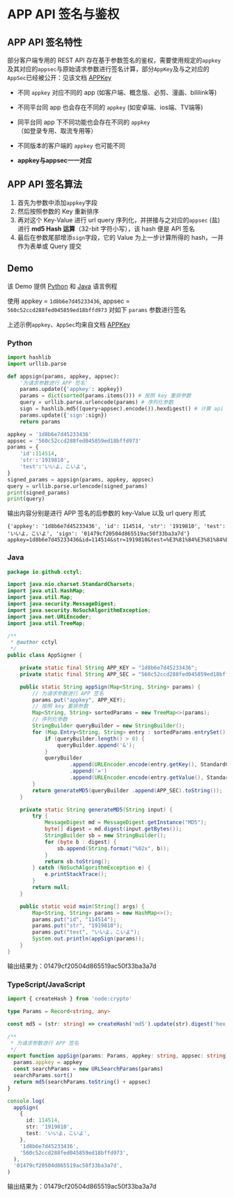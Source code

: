 # APP API 签名与鉴权

## APP API 签名特性

部分客户端专用的 REST API 存在基于参数签名的鉴权，需要使用规定的`appkey`及其对应的`appsec`与原始请求参数进行签名计算，部分`AppKey`及与之对应的`AppSec`已经被公开：见该文档 [APPKey](APPKey.md)

- 不同 `appkey` 对应不同的 app (如客户端、概念版、必剪、漫画、bililink等)

- 不同平台同 app 也会存在不同的 `appkey` (如安卓端、ios端、TV端等)

- 同平台同 app 下不同功能也会存在不同的 `appkey`（如登录专用、取流专用等）

- 不同版本的客户端的 `appkey` 也可能不同

- **appkey与appsec一一对应**

## APP API 签名算法

1. 首先为参数中添加`appkey`字段
2. 然后按照参数的 Key 重新排序
3. 再对这个 Key-Value 进行 url query 序列化，并拼接与之对应的`appsec` (盐) 进行 **md5 Hash 运算**（32-bit 字符小写），该 hash 便是 API 签名
4. 最后在参数尾部增添`sign`字段，它的 Value 为上一步计算所得的 hash，一并作为表单或 Query 提交

## Demo

该 Demo 提供 [Python](#Python) 和 [Java](#Java) 语言例程

使用 appkey = `1d8b6e7d45233436`, appsec = `560c52ccd288fed045859ed18bffd973` 对如下 `params` 参数进行签名

上述示例`appkey`、`AppSec`均来自文档 [APPKey](APPKey.md)

### Python

```python
import hashlib
import urllib.parse

def appsign(params, appkey, appsec):
    '为请求参数进行 APP 签名'
    params.update({'appkey': appkey})
    params = dict(sorted(params.items())) # 按照 key 重排参数
    query = urllib.parse.urlencode(params) # 序列化参数
    sign = hashlib.md5((query+appsec).encode()).hexdigest() # 计算 api 签名
    params.update({'sign':sign})
    return params

appkey = '1d8b6e7d45233436'
appsec = '560c52ccd288fed045859ed18bffd973'
params = {
    'id':114514,
    'str':'1919810',
    'test':'いいよ，こいよ',
}
signed_params = appsign(params, appkey, appsec)
query = urllib.parse.urlencode(signed_params)
print(signed_params)
print(query)
```

输出内容分别是进行 APP 签名的后参数的 key-Value 以及 url query 形式

```
{'appkey': '1d8b6e7d45233436', 'id': 114514, 'str': '1919810', 'test': 'いいよ，こいよ', 'sign': '01479cf20504d865519ac50f33ba3a7d'}
appkey=1d8b6e7d45233436&id=114514&str=1919810&test=%E3%81%84%E3%81%84%E3%82%88%EF%BC%8C%E3%81%93%E3%81%84%E3%82%88&sign=01479cf20504d865519ac50f33ba3a7d
```

### Java


```java
package io.github.cctyl;

import java.nio.charset.StandardCharsets;
import java.util.HashMap;
import java.util.Map;
import java.security.MessageDigest;
import java.security.NoSuchAlgorithmException;
import java.net.URLEncoder;
import java.util.TreeMap;

/**
 * @author cctyl
 */
public class AppSigner {

    private static final String APP_KEY = "1d8b6e7d45233436";
    private static final String APP_SEC = "560c52ccd288fed045859ed18bffd973";

    public static String appSign(Map<String, String> params) {
        // 为请求参数进行 APP 签名
        params.put("appkey", APP_KEY);
        // 按照 key 重排参数
        Map<String, String> sortedParams = new TreeMap<>(params);
        // 序列化参数
        StringBuilder queryBuilder = new StringBuilder();
        for (Map.Entry<String, String> entry : sortedParams.entrySet()) {
            if (queryBuilder.length() > 0) {
                queryBuilder.append('&');
            }
            queryBuilder
                    .append(URLEncoder.encode(entry.getKey(), StandardCharsets.UTF_8))
                    .append('=')
                    .append(URLEncoder.encode(entry.getValue(), StandardCharsets.UTF_8));
        }
        return generateMD5(queryBuilder .append(APP_SEC).toString());
    }

    private static String generateMD5(String input) {
        try {
            MessageDigest md = MessageDigest.getInstance("MD5");
            byte[] digest = md.digest(input.getBytes());
            StringBuilder sb = new StringBuilder();
            for (byte b : digest) {
                sb.append(String.format("%02x", b));
            }
            return sb.toString();
        } catch (NoSuchAlgorithmException e) {
            e.printStackTrace();
        }
        return null;
    }

    public static void main(String[] args) {
        Map<String, String> params = new HashMap<>();
        params.put("id", "114514");
        params.put("str", "1919810");
        params.put("test", "いいよ，こいよ");
        System.out.println(appSign(params));
    }
}
```

输出结果为：01479cf20504d865519ac50f33ba3a7d

### TypeScript/JavaScript

```typescript
import { createHash } from 'node:crypto'

type Params = Record<string, any>

const md5 = (str: string) => createHash('md5').update(str).digest('hex')

/**
 * 为请求参数进行 APP 签名
 */
export function appSign(params: Params, appkey: string, appsec: string) {
  params.appkey = appkey
  const searchParams = new URLSearchParams(params)
  searchParams.sort()
  return md5(searchParams.toString() + appsec)
}

console.log(
  appSign(
    {
      id: 114514,
      str: '1919810',
      test: 'いいよ，こいよ',
    },
    '1d8b6e7d45233436',
    '560c52ccd288fed045859ed18bffd973',
  ),
  '01479cf20504d865519ac50f33ba3a7d',
)
```

输出结果为：01479cf20504d865519ac50f33ba3a7d
